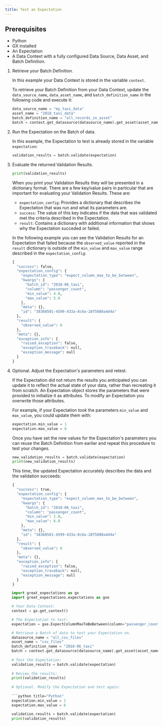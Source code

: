 ```yaml
---
title: Test an Expectation
---
```


## Prerequisites

- Python
- GX installed
- An Expectation
- A Data Context with a fully configured Data Source, Data Asset, and Batch Definition.

1. Retrieve your Batch Definition.

   In this example your Data Context is stored in the variable `context`.

   To retrieve your Batch Definition from your Data Context, update the `data_source_name`, `data_asset_name`, and `batch_definition_name` in the following code and execute it:

   ```python title="Python"
   data_source_name = "my_taxi_data"
   asset_name = "2018_taxi_data"
   batch_definition_name = "all_records_in_asset"
   batch = context.get_datasource(datasource_name).get_asset(asset_name).get_batch_definition(batch_definition_name=batch_definition_name).get_batch()
   ```

2. Run the Expectation on the Batch of data.

   In this example, the Expectation to test is already stored in the variable `expectation`:

   ```python title="Python"
   validation_results = batch.validate(expectation)
   ```

3. Evaluate the returned Validation Results.

   ```python title="Python"
   print(validation_results)
   ```

   When you print your Validation Results they will be presented in a dictionary format.  There are a few key/value pairs in particular that are important for evaluating your Validation Results.  These are:

   - `expectation_config`: Provides a dictionary that describes the Expectation that was run and what its parameters are.
   - `success`: The value of this key indicates if the data that was validated met the criteria described in the Expectation.
   - `result`: Contains a dictionary with additional information that shows why the Expectation succeded or failed. 

   In the following example you can see the Validation Results for an Expectation that failed because the `observed_value` reported in the `result` dictionary is outside of the `min_value` and `max_value` range described in the `expectation_config`:

   ```python title="Python output"
   {
     "success": false,
     "expectation_config": {
       "expectation_type": "expect_column_max_to_be_between",
       "kwargs": {
         "batch_id": "2018-06_taxi",
         "column": "passenger_count",
         "min_value": 4.0,
         "max_value": 5.0
       },
       "meta": {},
       "id": "38368501-4599-433a-8c6a-28f5088a4d4a"
     },
     "result": {
       "observed_value": 6
     },
     "meta": {},
     "exception_info": {
       "raised_exception": false,
       "exception_traceback": null,
       "exception_message": null
     }
   }
   ```

4. Optional. Adjust the Expectation's parameters and retest.

   If the Expectation did not return the results you anticipated you can update it to reflect the actual state of your data, rather than recreating it from scratch. An Expectation object stores the parameters that were provided to initialize it as attributes.  To modify an Expectation you overwrite those attributes.

   For example, if your Expectation took the parameters `min_value` and `max_value`, you could update them with:

   ```python title="Python input"
   expectation.min_value = 1
   expectation.max_value = 6
   ```

   Once you have set the new values for the Expectation's parameters you can reuse the Batch Definition from earlier and repeat this procedure to test your changes.

   ```python title="Python input"
   new_validation_results = batch.validate(expectation)
   print(new_validation_results)
   ```

   This time, the updated Expectation accurately describes the data and the validation succeeds:

   ```python title="Python output"
   {
     "success": true,
     "expectation_config": {
       "expectation_type": "expect_column_max_to_be_between",
       "kwargs": {
         "batch_id": "2018-06_taxi",
         "column": "passenger_count",
         "min_value": 1.0,
         "max_value": 6.0
       },
       "meta": {},
       "id": "38368501-4599-433a-8c6a-28f5088a4d4a"
     },
     "result": {
       "observed_value": 6
     },
     "meta": {},
     "exception_info": {
       "raised_exception": false,
       "exception_traceback": null,
       "exception_message": null
     }
   }

```python title="Python"
   import great_expectations as gx
   import great_expectations.expectations as gxe

   # Your Data Context:
   context = gx.get_context()

   # The Expectation to test:
   expectation = gxe.ExpectColumnMaxToBeBetween(column="passenger_count", min_value=4, max_value=6)

   # Retrieve a Batch of data to test your Expectation on.
   datasource_name = "all_csv_files"
   asset_name = "csv_files"
   batch_definition_name = "2018-06_taxi"
   batch = context.get_datasource(datasource_name).get_asset(asset_name).get_batch_definition(batch_definition_name=batch_definition_name).get_batch()
   
   # Test the Expectation:
   validation_results = batch.validate(expectation)
   
   # Review the results:
   print(validation_results)
   
   # Optional. Modify the Expectation and test again:
   
   ```python title="Python"
   expectation.min_value = 1
   expectation.max_value = 6
   
   validation_results = batch.validate(expectation)
   print(validation_results)
   ```
   
```